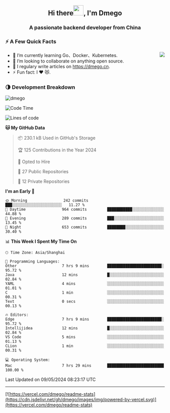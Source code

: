 <h2 align="center">Hi there<img src="https://cdn.jsdelivr.net/gh/dmego/images/img/Hi.gif" height="32" />, I'm Dmego </h2>
<h3 align="center">A passionate backend developer from China</h3>

### ⚡️ A Few Quick Facts

<img align="right" src="https://readme-stats-dmego.vercel.app/api?username=dmego&show_icons=true&icon_color=1573B3&hide_title=true&text_color=718096&bg_color=00000000&hide_border=true"/>

<ul>
    <li> 🌱 I’m currently learning Go、Docker、Kubernetes.</li>
    <li> 👯 I’m looking to collaborate on anything open source.</li>
    <li> 📝 I regulary write articles on <a href="https://dmego.cn">https://dmego.cn</a>.</li>
    <li> ⚡ Fun fact: I ❤️ 😻.</li>
</ul>

### 🌗 Development Breakdown

<img src="https://komarev.com/ghpvc/?username=dmego" alt="dmego" />

<!--START_SECTION:waka-->
![Code Time](http://img.shields.io/badge/Code%20Time-2%2C723%20hrs%2027%20mins-blue)

![Lines of code](https://img.shields.io/badge/From%20Hello%20World%20I%27ve%20Written-688.2%20thousand%20lines%20of%20code-blue)

**🐱 My GitHub Data** 

> 📦 230.1 kB Used in GitHub's Storage 
 > 
> 🏆 125 Contributions in the Year 2024
 > 
> 💼 Opted to Hire
 > 
> 📜 27 Public Repositories 
 > 
> 🔑 12 Private Repositories 
 > 
**I'm an Early 🐤** 

```text
🌞 Morning                242 commits         ███░░░░░░░░░░░░░░░░░░░░░░   11.27 % 
🌆 Daytime                964 commits         ███████████░░░░░░░░░░░░░░   44.88 % 
🌃 Evening                289 commits         ███░░░░░░░░░░░░░░░░░░░░░░   13.45 % 
🌙 Night                  653 commits         ████████░░░░░░░░░░░░░░░░░   30.40 % 
```


📊 **This Week I Spent My Time On** 

```text
🕑︎ Time Zone: Asia/Shanghai

💬 Programming Languages: 
Other                    7 hrs 9 mins        ████████████████████████░   95.72 % 
Java                     12 mins             █░░░░░░░░░░░░░░░░░░░░░░░░   02.84 % 
YAML                     4 mins              ░░░░░░░░░░░░░░░░░░░░░░░░░   01.01 % 
C                        1 min               ░░░░░░░░░░░░░░░░░░░░░░░░░   00.31 % 
Text                     0 secs              ░░░░░░░░░░░░░░░░░░░░░░░░░   00.13 % 

🔥 Editors: 
Edge                     7 hrs 9 mins        ████████████████████████░   95.72 % 
Intellijidea             12 mins             █░░░░░░░░░░░░░░░░░░░░░░░░   02.84 % 
VS Code                  5 mins              ░░░░░░░░░░░░░░░░░░░░░░░░░   01.13 % 
CLion                    1 min               ░░░░░░░░░░░░░░░░░░░░░░░░░   00.31 % 

💻 Operating System: 
Mac                      7 hrs 29 mins       █████████████████████████   100.00 % 
```


 Last Updated on 09/05/2024 08:23:17 UTC
<!--END_SECTION:waka-->

---

[![https://vercel.com/dmego/readme-stats](https://cdn.jsdelivr.net/gh/dmego/images/img/powered-by-vercel.svg)](https://vercel.com/dmego/readme-stats)


